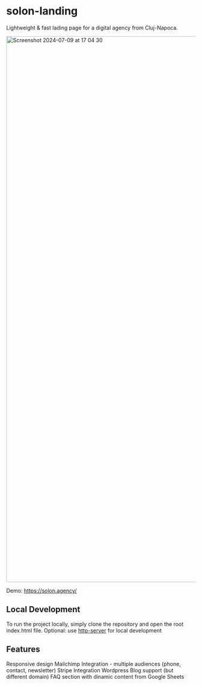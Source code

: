 # solon-landing
Lightweight &amp; fast lading page for a digital agency from Cluj-Napoca.

<img width="1453" alt="Screenshot 2024-07-09 at 17 04 30" src="https://github.com/georgebrata/solon-landing/assets/15268479/33366e4a-c0bf-4a60-add6-5043ee7bec76">

Demo: https://solon.agency/

## Local Development
To run the project locally, simply clone the repository and open the root index.html file.
Optional: use [http-server]([url](https://github.com/http-party/http-server)) for local development


## Features
Responsive design
Mailchimp Integration - multiple audiences (phone, contact, newsletter)
Stripe Integration
Wordpress Blog support (but different domain)
FAQ section with dinamic content from Google Sheets


